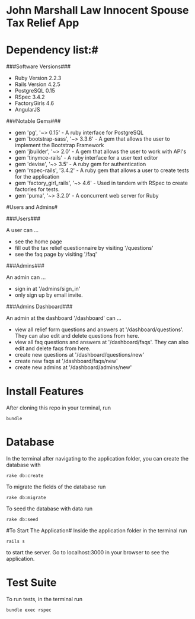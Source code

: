 # John Marshall Law Innocent Spouse Tax Relief App #

# Dependency list:#

###Software Versions###
* Ruby Version 2.2.3
* Rails Version 4.2.5
* PostgreSQL 0.15
* RSpec 3.4.2
* FactoryGirls 4.6
* AngularJS

###Notable Gems###
* gem 'pg', '~> 0.15' - A ruby interface for PostgreSQL
* gem 'bootstrap-sass', '~> 3.3.6' - A gem that allows the user to implement the Bootstrap Framework
* gem 'jbuilder', '~> 2.0' - A gem that allows the user to work with API's
* gem 'tinymce-rails' - A ruby interface for a user text editor
* gem 'devise', '~> 3.5' - A ruby gem for authentication
* gem 'rspec-rails', '3.4.2' - A ruby gem that allows a user to create tests for the application
* gem 'factory_girl_rails', '~> 4.6' - Used in tandem with RSpec to create factories for tests.
* gem 'puma', '~> 3.2.0' - A concurrent web server for Ruby

#Users and Admins#

###Users###

A user can ...
* see the home page 
* fill out the tax relief questionnaire by visiting '/questions'
* see the faq page by visiting '/faq'

###Admins###

An admin can ...
* sign in at '/admins/sign_in'
* only sign up by email invite.

###Admins Dashboard###

An admin at the dashboard '/dashboard' can ...
* view all relief form questions and answers at '/dashboard/questions'. They can also edit and delete questions from here.
* view all faq questions and answers at '/dashboard/faqs'. They can also edit and delete faqs from here.
* create new questions at '/dashboard/questions/new'
* create new faqs at '/dashboard/faqs/new'
* create new admins at '/dashboard/admins/new'

# Install Features #
After cloning this repo in your terminal, run
```terminal
bundle
```

# Database #
In the terminal after navigating to the application folder, you can create the database with
```terminal
rake db:create
```
To migrate the fields of the database run
```terminal
rake db:migrate
```
To seed the database with data run
```terminal
rake db:seed
```

#To Start The Application#
Inside the application folder in the terminal run
```terminal
rails s
```
to start the server. Go to localhost:3000 in your browser to see the application.

# Test Suite #
To run tests, in the terminal run
```terminal
bundle exec rspec
```


